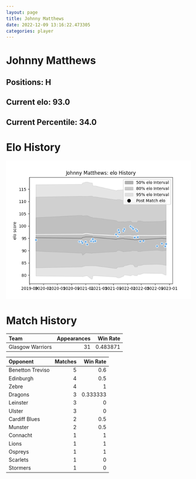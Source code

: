 ```yaml
---  
layout: page  
title: Johnny Matthews  
date: 2022-12-09 13:16:22.473305  
categories: player  
---
```

# Johnny Matthews

## Positions: H

## Current elo: 93.0

## Current Percentile: 34.0

# Elo History


![elo history](history_JohnnyMatthews.png)
# Match History


| Team             |   Appearances |   Win Rate |
|:-----------------|--------------:|-----------:|
| Glasgow Warriors |            31 |   0.483871 |

| Opponent         |   Matches |   Win Rate |
|:-----------------|----------:|-----------:|
| Benetton Treviso |         5 |   0.6      |
| Edinburgh        |         4 |   0.5      |
| Zebre            |         4 |   1        |
| Dragons          |         3 |   0.333333 |
| Leinster         |         3 |   0        |
| Ulster           |         3 |   0        |
| Cardiff Blues    |         2 |   0.5      |
| Munster          |         2 |   0.5      |
| Connacht         |         1 |   1        |
| Lions            |         1 |   1        |
| Ospreys          |         1 |   1        |
| Scarlets         |         1 |   0        |
| Stormers         |         1 |   0        |